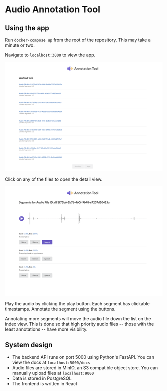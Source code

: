 # Audio Annotation Tool

## Using the app

Run `docker-compose up` from the root of the repository. This may take a minute or two.

Navigate to `localhost:3000` to view the app.

![alt text](image.png)

Click on any of the files to open the detail view.

![alt text](image-1.png)

Play the audio by clicking the play button. Each segment has clickable timestamps. Annotate the segment using the buttons.

Annotating more segments will move the audio file down the list on the index view. This is done so that high priority audio files --
those with the least annotations -- have more visibility.

## System design

- The backend API runs on port 5000 using Python's FastAPI. You can view the docs at `localhost:5000/docs`
- Audio files are stored in MinIO, an S3 compatible object store. You can manually upload files at `localhost:9000`
- Data is stored in PostgreSQL
- The frontend is written in React